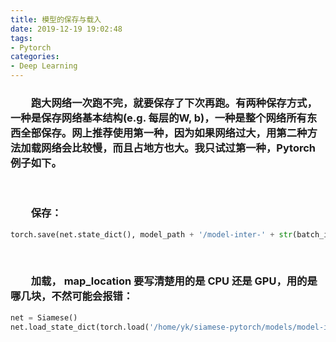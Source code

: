 ```yaml
---
title: 模型的保存与载入
date: 2019-12-19 19:02:48
tags:
- Pytorch
categories:
- Deep Learning
---
```


### &emsp;&emsp;跑大网络一次跑不完，就要保存了下次再跑。有两种保存方式，一种是保存网络基本结构(e.g. 每层的W, b)，一种是整个网络所有东西全部保存。网上推荐使用第一种，因为如果网络过大，用第二种方法加载网络会比较慢，而且占地方也大。我只试过第一种，Pytorch 例子如下。

</br>

### &emsp;&emsp;保存：

```python
torch.save(net.state_dict(), model_path + '/model-inter-' + str(batch_id+1) + ".pt")
```

</br>

### &emsp;&emsp;加载， map_location 要写清楚用的是 CPU 还是 GPU，用的是哪几块，不然可能会报错：

```python
net = Siamese()
net.load_state_dict(torch.load('/home/yk/siamese-pytorch/models/model-inter-104001.pt', map_location='cuda:0')
```

